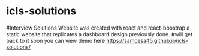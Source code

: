 # icls-solutions
#Interview Solutions
Website was created with react and react-boostrap a static website that replicates a dashboard design previously done.
#will get back to it soon
you can view demo here https://samcesa45.github.io/icls-solutions/
